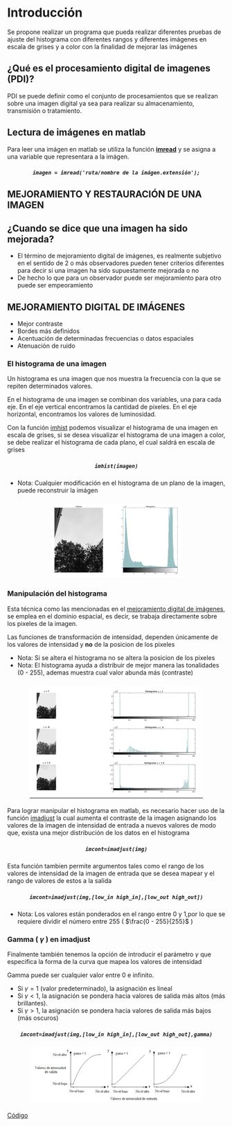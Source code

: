 # Introducción
Se propone realizar un programa que pueda realizar diferentes pruebas de ajuste del histograma con diferentes rangos y diferentes imágenes en escala de grises y a color con la finalidad de mejorar las imágenes

## ¿Qué es el procesamiento digital de imagenes (PDI)?
PDI se puede definir como el conjunto de procesamientos que se realizan sobre una imagen digital ya sea para realizar su almacenamiento, transmisión o tratamiento.

## Lectura de imágenes en matlab
Para leer una imágen en matlab se utiliza la función <a href="https://la.mathworks.com/help/matlab/ref/imread.html"> **imread**</a> y se asigna a una variable que representara a la imágen.

<h5 align="center"><code>imagen = imread('ruta/nombre de la imágen.extensión');</code></h5>

## MEJORAMIENTO Y RESTAURACIÓN DE UNA IMAGEN
## ¿Cuando se dice que una imagen ha sido mejorada?
* El término de mejoramiento digital de imágenes, es realmente subjetivo en el sentido de 2 o más observadores pueden tener criterios diferentes para decir si una imagen ha sido supuestamente mejorada o no
* De hecho lo que para un observador puede ser mejoramiento para otro puede ser empeoramiento

## MEJORAMIENTO DIGITAL DE IMÁGENES
- Mejor contraste
- Bordes más definidos
- Acentuación de determinadas frecuencias o datos espaciales
- Atenuación de ruido

### El histograma de una imagen
Un histograma es una imagen que nos muestra la frecuencia con la que se repiten determinados valores.

En el histograma de una imagen se combinan dos variables, una para cada eje. En el eje vertical encontramos la cantidad de pixeles. En el eje horizontal, encontramos los valores de luminosidad.

Con la función <a href="https://la.mathworks.com/help/images/ref/imhist.html?s_tid=doc_ta">imhist</a> podemos visualizar el histograma de una imagen en escala de grises, si se desea visualizar el histograma de una imagen a color, se debe realizar el histograma de cada plano, el cual saldrá en escala de grises

<h5 align="center"><code>imhist(imagen)</code></h5>

* Nota: Cualquier modificación en el histograma de un plano de la imagen, puede reconstruir la imágen

<h3 align="center"><img src="/imgDoc/bases.gif"></h3>


### Manipulación del histograma
Esta técnica como las mencionadas en el <a href="https://github.com/ArturoEmmanuelToledoAguado/Transformaciones-comunes">mejoramiento digital de imágenes</a>, se emplea en el dominio espacial, es decir, se trabaja directamente sobre los pixeles de la imagen.

Las funciones de transformación de intensidad, dependen únicamente de los valores de intensidad y **no** de la posicion de los pixeles 

* Nota: Si se altera el histograma no se altera la posicion de los pixeles
* Nota: El histograma ayuda a distribuir de mejor manera las tonalidades (0 - 255), ademas muestra cual valor abunda más (contraste)

<h3 align="center"><img src="/imgDoc/gamma.gif"></h3>

Para lograr manipular el histograma en matlab, es necesario hacer uso de la función <a href="https://la.mathworks.com/help/images/ref/imadjust.html?s_tid=doc_ta">imadjust</a> la cual aumenta el contraste de la imagen asignando los valores de la imagen de intensidad de entrada a nuevos valores de modo que, exista una mejor distribución de los datos en el histograma

<h5 align="center"><code>imcont=imadjust(img)</code></h5>

Esta función tambien permite argumentos tales como el rango de los valores de intensidad de la imagen de entrada que se desea mapear y el rango de valores de estos a la salida

<h5 align="center"><code>imcont=imadjust(img,[low_in high_in],[low_out high_out])</code></h5>

* Nota: Los valores están ponderados en el rango entre 0 y 1,por lo que se requiere dividir el número entre 255 ( $\frac{0 - 255}{255}$ )

### Gamma ( $\gamma$ ) en imadjust
Finalmente también tenemos la opción de introducir el parámetro $\gamma$ que especifica la forma de la curva que mapea los valores de intensidad

Gamma puede ser cualquier valor entre 0 e infinito. 
  * Si $\gamma=1$ (valor predeterminado), la asignación es lineal
  * Si $\gamma<1$, la asignación se pondera hacia valores de salida más altos (más brillantes).
  * Si $\gamma>1$, la asignación se pondera hacia valores de salida más bajos (más oscuros)

<h5 align="center"><code>imcont=imadjust(img,[low_in high_in],[low_out high_out],gamma)</code></h5>

<h3 align="center"><img src="/imgDoc/gammas.png"></h3>

<a href="https://github.com/ArturoEmmanuelToledoAguado/Man_Histograma">Código</a>